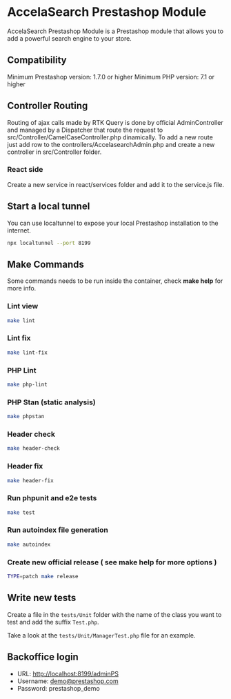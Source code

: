# AccelaSearch Prestashop Module

AccelaSearch Prestashop Module is a Prestashop module that allows you to add a powerful search engine to your store.

## Compatibility

Minimum Prestashop version: 1.7.0 or higher
Minimum PHP version: 7.1 or higher

## Controller Routing

Routing of ajax calls made by RTK Query is done by official AdminController and managed by a Dispatcher that route the request to src/Controller/CamelCaseController.php dinamically. To add a new route just add row to the controllers/AccelasearchAdmin.php and create a new controller in src/Controller folder.

### React side

Create a new service in react/services folder and add it to the service.js file.

## Start a local tunnel

You can use localtunnel to expose your local Prestashop installation to the internet.

```bash
npx localtunnel --port 8199
```

## Make Commands

Some commands needs to be run inside the container, check **make help** for more info.

### Lint view

```bash
make lint
```

### Lint fix

```bash
make lint-fix
```

### PHP Lint

```bash
make php-lint
```

### PHP Stan (static analysis)

```bash
make phpstan
```

### Header check

```bash
make header-check
```

### Header fix

```bash
make header-fix
```

### Run phpunit and e2e tests

```bash
make test
```

### Run autoindex file generation

```bash
make autoindex
```

### Create new official release ( see make help for more options )

```bash
TYPE=patch make release
```

## Write new tests

Create a file in the `tests/Unit` folder with the name of the class you want to test and add the suffix `Test.php`.

Take a look at the `tests/Unit/ManagerTest.php` file for an example.

## Backoffice login

- URL: <http://localhost:8199/adminPS>
- Username: <demo@prestashop.com>
- Password: prestashop_demo
